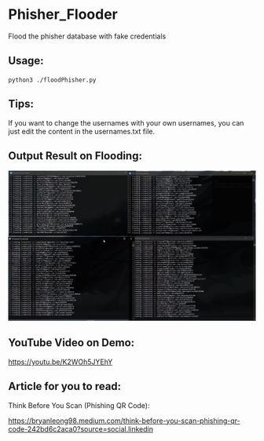 # Phisher_Flooder
 Flood the phisher database with fake credentials

 ## Usage:
 ```
 python3 ./floodPhisher.py
 ```

 ## Tips:
 If you want to change the usernames with your own usernames, you can just edit the content in the usernames.txt file.

 ## Output Result on Flooding:
 ![](image.png)

 ## YouTube Video on Demo:
 https://youtu.be/K2WOh5JYEhY

 ## Article for you to read:
 Think Before You Scan (Phishing QR Code): 
 
 https://bryanleong98.medium.com/think-before-you-scan-phishing-qr-code-242bd6c2aca0?source=social.linkedin